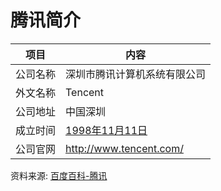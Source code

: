 # 腾讯简介

|项目|内容|
|-----|-----|
|公司名称|深圳市腾讯计算机系统有限公司|
|外文名称|Tencent|
|公司地址|中国深圳|
|成立时间|[1998年11月11日](https://www.it-this-year.com/1911/)|
|公司官网|http://www.tencent.com/|

资料来源: 
[百度百科-腾讯](https://baike.baidu.com/item/%E8%85%BE%E8%AE%AF/112204?fr=aladdin)